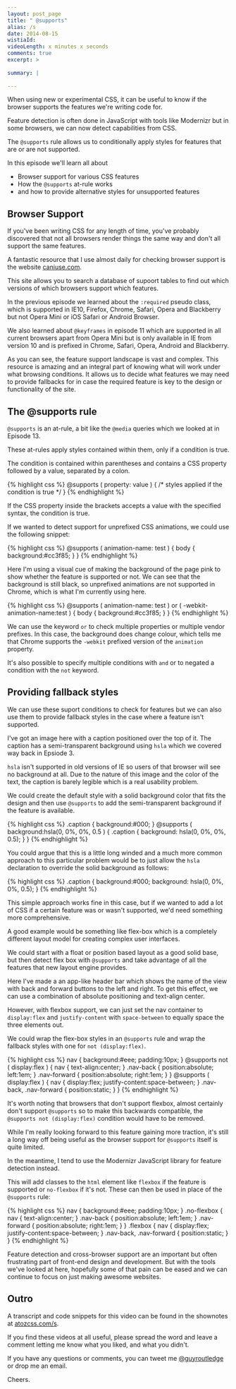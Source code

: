 ```yaml
---
layout: post_page
title: " @supports"
alias: /s
date: 2014-08-15
wistiaId: 
videoLength: x minutes x seconds
comments: true
excerpt: >
  
summary: |
  
---
```


When using new or experimental CSS, it can be useful to know
if the browser supports the features we're writing code for.

Feature detection is often done in JavaScript with tools like Modernizr
but in some browsers, we can now detect capabilities from CSS.

The `@supports` rule allows us to conditionally apply styles for
features that are or are not supported.

In this episode we'll learn all about

* Browser support for various CSS features
* How the `@supports` at-rule works
* and how to provide alternative styles for unsupported features

## Browser Support

If you've been writing CSS for any length of time, you've probably
discovered that not all browsers render things the same way and don't
all support the same features.

A fantastic resource that I use almost daily for checking browser
support is the website [caniuse.com](http://www.caniuse.com).

This site allows you to search a database of supoort tables to find out
which versions of which browsers support which features. 

In the previous episode we learned about the `:required` pseudo
class, which is supported in IE10, Firefox, Chrome, Safari, Opera and
Blackberry but not Opera Mini or iOS Safari or Android Browser.

We also learned about `@keyframes` in episode 11 which are supported in
all current browsers apart from Opera Mini but is only available in IE
from version 10 and is prefixed in Chrome, Safari, Opera, Android and
Blackberry.

As you can see, the feature support landscape is vast and complex. This
resource is amazing and an integral part of knowing what will work under
what browsing conditions. It allows us to decide what features we may
need to provide fallbacks for in case the required feature is key to the
design or functionality of the site.

## The @supports rule

`@supports` is an at-rule, a bit like the `@media` queries which we looked
at in Episode 13.

These at-rules apply styles contained within them, only if a condition
is true. 

The condition is contained within parentheses and contains a CSS
property followed by a value, separated by a colon.

{% highlight css %}
@supports ( property: value ) {
	/* styles applied if the condition is true */
}
{% endhighlight %}

If the CSS property inside the brackets accepts a value with the
specified syntax, the condition is true.

If we wanted to detect support for unprefixed CSS animations, we could
use the following snippet:

{% highlight css %}
@supports ( animation-name: test ) {
	body { background:#cc3f85; }
}
{% endhighlight %}

Here I'm using a visual cue of making the background of the page pink to
show whether the feature is supported or not. We can see that the
background is still black, so unprefixed animations are not supported in
Chrome, which is what I'm currently using here.

{% highlight css %}
@supports ( animation-name: test ) or ( -webkit-animation-name:test ) {
	body { background:#cc3f85; }
}
{% endhighlight %}

We can use the keyword `or` to check multiple properties or multiple
vendor prefixes. In this case, the background does change colour, which
tells me that Chrome supports the `-webkit` prefixed version of the
`animation` property.

It's also possible to specify multiple conditions with `and` or to
negated a condition with the `not` keyword.

## Providing fallback styles

We can use these suport conditions to check for features but we can also
use them to provide fallback styles in the case where a feature isn't
supported.

I've got an image here with a caption positioned over the top of it. The
caption has a semi-transparent background using `hsla` which we covered
way back in Epsiode 3.

`hsla` isn't supported in old versions of IE so users of that browser
will see no background at all. Due to the nature of this image and the
color of the text, the caption is barely legible which is a real
usability problem.

We could create the default style with a solid background color that
fits the design and then use `@supports` to add the semi-transparent
background if the feature is available.

{% highlight css %}
.caption {
	background:#000;
}
@supports ( background:hsla(0, 0%, 0%, 0.5 ) {
	.caption {
		background: hsla(0, 0%, 0%, 0.5);
	}
}
{% endhighlight %}

You could argue that this is a little long winded and a much more common
approach to this particular problem would be to just allow the `hsla`
declaration to override the solid background as follows:

{% highlight css %}
.caption {
	background:#000;
	background: hsla(0, 0%, 0%, 0.5);
}
{% endhighlight %}

This simple approach works fine in this case, but if we wanted to add
a lot of CSS if a certain feature was or wasn't supported, we'd need
something more comprehensive.

A good example would be something like flex-box which is a completely
different layout model for creating complex user interfaces.

We could start with a float or position based layout as a good solid
base, but then detect flex box with `@supports` and take advantage of
all the features that new layout engine provides.

Here I've made a an app-like header bar which shows the name of the view
with back and forward buttons to the left and right. To get this effect,
we can use a combination of absolute positioning and text-align center.

However, with flexbox support, we can just set the nav container to
`display:flex` and `justify-content` with `space-between` to equally
space the three elements out.

We could wrap the flex-box styles in an `@supports` rule and wrap the
fallback styles with one for `not (display:flex)`.

{% highlight css %}
nav {
	background:#eee;
	padding:10px;
}
@supports not ( display:flex ) {
	nav {
		text-align:center;
	}
	.nav-back {
		position:absolute;
		left:1em;
	}
	.nav-forward {
		position:absolute;
		right:1em;
	}
}
@supports ( display:flex ) {
	nav {
		display:flex;
		justify-content:space-between;
	}
	.nav-back,
	.nav-forward {
		position:static;
	}
}
{% endhighlight %}

It's worth noting that browsers that don't support flexbox, almost
certainly don't support `@supports` so to make this backwards
compatible, the `@supports not (display:flex)` condition would have to
be removed.

While I'm really looking forward to this feature gaining more traction,
it's still a long way off being useful as the browser support for
`@supports` itself is quite limited. 

In the meantime, I tend to use the Modernizr JavaScript library for
feature detection instead.

This will add classes to the `html` element like `flexbox` if the
feature is supported or `no-flexbox` if it's not. These can then be used
in place of the `@supports` rule:

{% highlight css %}
nav {
	background:#eee;
	padding:10px;
}
.no-flexbox {
	nav {
		text-align:center;
	}
	.nav-back {
		position:absolute;
		left:1em;
	}
	.nav-forward {
		position:absolute;
		right:1em;
	}
}
.flexbox {
	nav {
		display:flex;
		justify-content:space-between;
	}
	.nav-back,
	.nav-forward {
		position:static;
	}
}
{% endhighlight %}

Feature detection and cross-browser support are an important but
often frustrating part of front-end design and development.  But with the
tools we've looked at here, hopefully some of that pain can be eased and
we can continue to focus on just making awesome websites.

## Outro

A transcript and code snippets for this video can be found in the
shownotes at [atozcss.com/s](http://www.atozcss.com/s).

If you find these videos at all useful, please spread the word and leave
a comment letting me know what you liked, and what you didn't.

If you have any questions or comments, you can tweet me
[@guyroutledge](http://www.twitter.com/guyroutledge) or
drop me an email.

Cheers.


